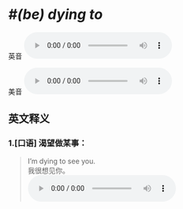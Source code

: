 # ***\#(be) dying to*** 
英音
<audio src="./media/(be)dying to1.aac" controls="controls"></audio>

美音
<audio src="./media/(be)dying to2.aac" controls="controls"></audio>



  

英文释义
---
### 1.**[口语] 渴望做某事：**  

 > I’m dying to see you.  
 > 我很想见你。    
<audio src="./media/die-6.aac" controls="controls"></audio>


